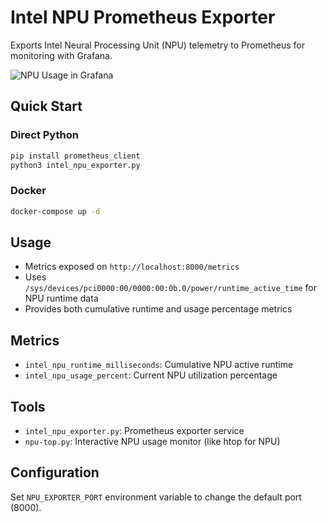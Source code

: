 # Intel NPU Prometheus Exporter

Exports Intel Neural Processing Unit (NPU) telemetry to Prometheus for monitoring with Grafana.

![NPU Usage in Grafana](Screenshot%202025-08-24%20at%2012.47.48%20PM.png)

## Quick Start

### Direct Python
```bash
pip install prometheus_client
python3 intel_npu_exporter.py
```

### Docker
```bash
docker-compose up -d
```

## Usage

- Metrics exposed on `http://localhost:8000/metrics`
- Uses `/sys/devices/pci0000:00/0000:00:0b.0/power/runtime_active_time` for NPU runtime data
- Provides both cumulative runtime and usage percentage metrics

## Metrics

- `intel_npu_runtime_milliseconds`: Cumulative NPU active runtime
- `intel_npu_usage_percent`: Current NPU utilization percentage

## Tools

- `intel_npu_exporter.py`: Prometheus exporter service  
- `npu-top.py`: Interactive NPU usage monitor (like htop for NPU)

## Configuration

Set `NPU_EXPORTER_PORT` environment variable to change the default port (8000).